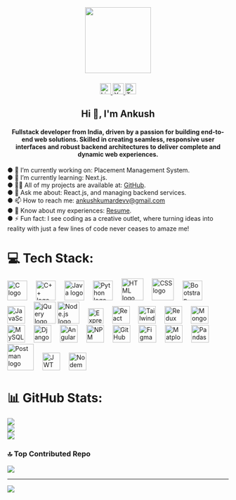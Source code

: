 <div align="center">
  <img height="150" src="https://img.freepik.com/premium-photo/coder-desk-office-illustration_1100027-2465.jpg"  />
</div>

###

<div align="center">

  <a href="https://www.linkedin.com/in/ankush-kumar-925b37256/" target="_blank">
    <img src="https://img.shields.io/static/v1?message=LinkedIn&logo=linkedin&label=&color=0077B5&logoColor=white&labelColor=&style=for-the-badge" height="25" alt="LinkedIn logo" />
  </a>
 <a href="https://www.instagram.com/ankush_roy_2190/" target="_blank">
    <img src="https://t4.ftcdn.net/jpg/07/33/91/73/360_F_733917372_WX8Yvk6XkfEX9eznFpLxqwttC6d3glR4.jpg" height="25" alt="YouTube logo" />
  </a>
   <a href="https://x.com/AnkushRoy180266" target="_blank">
    <img src="https://img.shields.io/static/v1?message=Twitter&logo=twitter&label=&color=1DA1F2&logoColor=white&labelColor=&style=for-the-badge" height="25" alt="Twitter logo" />
  </a>
</div>

###

<h2 align="center">Hi 👋, I'm Ankush</h2>

<h4 align="center">Fullstack developer from India, driven by a passion for building end-to-end web solutions. Skilled in creating seamless, responsive user interfaces and robust backend architectures to deliver complete and dynamic web experiences.</h4>

● 🔭 I’m currently working on: Placement Management System.<br>
● 🌱 I’m currently learning: Next.js.<br>
● 👨‍💻 All of my projects are available at: [GitHub](https://github.com/Roy-Ankush).<br>
● 💬 Ask me about: React.js, and managing backend services.<br>
● 📫 How to reach me: ankushkumardevv@gmail.com<br>
● 📄 Know about my experiences: [Resume](https://drive.google.com/file/d/1y80HCHMBziAXQCD0eMwSiTerxLe9IWyF/view?usp=drive_link).<br>
● ⚡ Fun fact: I see coding as a creative outlet, where turning ideas into reality with just a few lines of code never ceases to amaze me!



# 💻 Tech Stack:
<div align="left">
  <img src="https://cdn.jsdelivr.net/gh/devicons/devicon/icons/c/c-original.svg" height="45" alt="C logo" />
  <img width="12" />
  <img src="https://cdn.jsdelivr.net/gh/devicons/devicon/icons/cplusplus/cplusplus-original.svg" height="45" alt="C++ logo" />
  <img width="12" />
  <img src="https://cdn.jsdelivr.net/gh/devicons/devicon/icons/java/java-original-wordmark.svg" height="45" alt="Java logo" />
  <img width="12" />
  <img src="https://cdn.jsdelivr.net/gh/devicons/devicon/icons/python/python-original-wordmark.svg" height="45" alt="Python logo" />
  <img width="12" />
  <img src="https://cdn.jsdelivr.net/gh/devicons/devicon/icons/html5/html5-original-wordmark.svg" height="50" alt="HTML logo" />
  <img width="12" />
  <img src="https://cdn.jsdelivr.net/gh/devicons/devicon/icons/css3/css3-original-wordmark.svg" height="50" alt="CSS logo" />
  <img width="12" />
  <img src="https://cdn.jsdelivr.net/gh/devicons/devicon/icons/bootstrap/bootstrap-original-wordmark.svg" height="45" alt="Bootstrap logo" />
  <img width="12" />
  <img src="https://cdn.jsdelivr.net/gh/devicons/devicon/icons/javascript/javascript-original.svg" height="40" alt="JavaScript logo" />
  <img width="12" />
  <img src="https://cdn.jsdelivr.net/gh/devicons/devicon/icons/jquery/jquery-original-wordmark.svg" height="50" alt="jQuery logo" />
  <img src="https://cdn.jsdelivr.net/gh/devicons/devicon/icons/nodejs/nodejs-original-wordmark.svg" height="50" alt="Node.js logo" />
  <img width="12" />
  <img src="https://encrypted-tbn0.gstatic.com/images?q=tbn:ANd9GcTbe2Bh61yXspOIJRpl5pxOU6s_7MQqCSk3bg&s" height="35" alt="Express.js logo"/>
  <img width="12" />
  <img src="https://cdn.jsdelivr.net/gh/devicons/devicon/icons/react/react-original-wordmark.svg" height="40" alt="React logo" />
  <img width="12" />
  <img src="https://encrypted-tbn0.gstatic.com/images?q=tbn:ANd9GcSPKaYS6OK16tyGacJrkeVWly1q5OXKw8z-zg&s" height="40" alt="Tailwind CSS logo" />
  <img width="12" />
  <img src="https://cdn.jsdelivr.net/gh/devicons/devicon/icons/redux/redux-original.svg" height="40" alt="Redux Toolkit logo" />
  <img width="12" />
  <img src="https://cdn.jsdelivr.net/gh/devicons/devicon/icons/mongodb/mongodb-original-wordmark.svg" height="40" alt="MongoDB logo" />
  <img width="12" />
  <img src="https://cdn.jsdelivr.net/gh/devicons/devicon/icons/mysql/mysql-original-wordmark.svg" height="40" alt="MySQL logo" />
  <img width="12" />
  <img src="https://encrypted-tbn0.gstatic.com/images?q=tbn:ANd9GcRIUZw67SSl6oRd5YuSCG_t3GVGFt1erdRhwQ&s" height="40" alt="Django logo" />
  <img width="12" />
  <img src="https://cdn.jsdelivr.net/gh/devicons/devicon/icons/angularjs/angularjs-original.svg" height="40" alt="AngularJS logo" />
  <img width="12" />
  <img src="https://cdn.jsdelivr.net/gh/devicons/devicon/icons/npm/npm-original-wordmark.svg" height="40" alt="NPM logo" />
  <img width="12" />
  <img src="https://encrypted-tbn0.gstatic.com/images?q=tbn:ANd9GcQAr95gk7lplCx4xAxLZjaMdIkGMak8Y0_yIxWezoysYX1vQ5eelhMoBhUe3c_FTl-NUxg&usqp=CAU" height="40" alt="GitHub logo"  />
  <img width="12" />
  <img src="https://cdn.jsdelivr.net/gh/devicons/devicon/icons/figma/figma-original.svg" height="40" alt="Figma logo" />
  <img width="12" />
  <img src="https://cdn.jsdelivr.net/gh/devicons/devicon/icons/matlab/matlab-original.svg" height="40" alt="Matplotlib logo" />
  <img width="12" />
  <img src="https://cdn.jsdelivr.net/gh/devicons/devicon/icons/pandas/pandas-original-wordmark.svg" height="40" alt="Pandas logo" />
  <img width="12" />
  <img src="https://cdn.jsdelivr.net/gh/devicons/devicon/icons/postman/postman-original-wordmark.svg" height="60" alt="Postman logo" />
  <img width="12" />
  <img src="https://encrypted-tbn0.gstatic.com/images?q=tbn:ANd9GcSEZBqlBpUt5wLTV4HYuX2kz3amqeI6kwFb6a4MbKmbk8juAaUFMayam4vHKk7DlCduOVA&usqp=CAU" height="40" alt="JWT logo"  />
  <img width="12" />
  <img src="https://cdn.jsdelivr.net/gh/devicons/devicon/icons/nodemon/nodemon-original.svg" height="40" alt="Nodemon logo" />
  <img width="12" />
</div>




# 📊 GitHub Stats:

![](https://github-readme-stats.vercel.app/api?username=Roy-Ankush&theme=dark&hide_border=false&include_all_commits=false&count_private=false)<br/>
![](https://github-readme-streak-stats.herokuapp.com/?user=Roy-Ankush&theme=dark&hide_border=false)<br/>
![](https://github-readme-stats.vercel.app/api/top-langs/?username=Roy-Ankush&theme=dark&hide_border=false&include_all_commits=false&count_private=false&layout=compact)

### 🔝 Top Contributed Repo

![](https://github-contributor-stats.vercel.app/api?username=Roy-Ankush&limit=5&theme=dark&combine_all_yearly_contributions=true)

---

[![](https://visitcount.itsvg.in/api?id=Roy-Ankush&icon=0&color=0)](https://visitcount.itsvg.in)

<!-- Proudly created with GPRM ( https://gprm.itsvg.in ) -->
